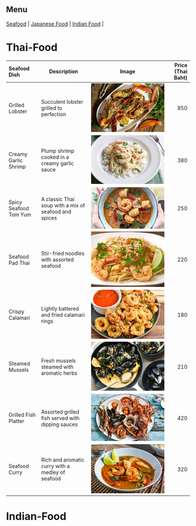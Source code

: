 
## Menu
[Seafood](#seafood) | [Japanese Food](#japanese-food) | [Indian Food](#Indian-food) |

# Thai-Food

| **Seafood Dish**      | **Description**                               | **Image**                                           | **Price (Thai Baht)** |
|:----------------------|-----------------------------------------------|:---------------------------------------------------:|-----------------------:|
| Grilled Lobster       | Succulent lobster grilled to perfection      | ![Grilled Lobster](images/seafood/grilled_lobster.jpg)       | 850                   |
| Creamy Garlic Shrimp  | Plump shrimp cooked in a creamy garlic sauce | ![Creamy Garlic Shrimp](images/seafood/creamy_garlic_shrimp.jpeg) | 380                   |
| Spicy Seafood Tom Yum | A classic Thai soup with a mix of seafood and spices | ![Spicy Seafood Tom Yum](images/seafood/tom_yum.jpg) | 250                   |
| Seafood Pad Thai      | Stir-fried noodles with assorted seafood     | ![Seafood Pad Thai](images/seafood/pad_thai.jpg)             | 220                   |
| Crispy Calamari       | Lightly battered and fried calamari rings    | ![Crispy Calamari](images/seafood/calamari.jpg)              | 180                   |
| Steamed Mussels       | Fresh mussels steamed with aromatic herbs   | ![Steamed Mussels](images/seafood/steamed_mussels.jpg)       | 210                   |
| Grilled Fish Platter  | Assorted grilled fish served with dipping sauces | ![Grilled Fish Platter](images/seafood/fish_platter.jpg)  | 420                   |
| Seafood Curry         | Rich and aromatic curry with a medley of seafood | ![Seafood Curry](images/seafood/seafood_curry.jpg)        | 320                   |

# Indian-Food